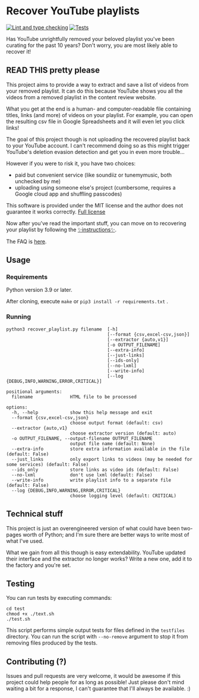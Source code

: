 # Recover YouTube playlists
[![Lint and type checking](https://github.com/okonb/recover-youtube-playlists/actions/workflows/lint.yml/badge.svg)](https://github.com/okonb/recover-youtube-playlists/actions/workflows/lint.yml)
[![Tests](https://github.com/okonb/recover-youtube-playlists/actions/workflows/test.yml/badge.svg?branch=main)](https://github.com/okonb/recover-youtube-playlists/actions/workflows/test.yml)

Has YouTube unrightfully removed your beloved playlist you've been curating for the past 10 years?
Don't worry, you are most likely able to recover it!

## READ THIS pretty please

This project aims to provide a way to extract and save a list of videos from your removed playlist. It can do this because YouTube shows you all the videos from a removed playlist in the content review website.

What you get at the end is a human- and computer-readable file containing titles, links (and more) of videos on your playlist. For example, you can open the resulting csv file in Google Spreadsheets and it will even let you click links!

The goal of this project though is not uploading the recovered playlist back to your YouTube account. I can't recommend doing so as this might trigger YouTube's deletion evasion detection and get you in even more trouble...

However if you were to risk it, you have two choices:
- paid but convenient service (like soundiiz or tunemymusic, both unchecked by me)
- uploading using someone else's project (cumbersome, requires a Google cloud app and shuffling passcodes)

This software is provided under the MIT license and the author does not guarantee it works correctly. [Full license](LICENSE)

Now after you've read the important stuff, you can move on to recovering your playlist by following the [✨instructions✨](docs/instructions.md).

The FAQ is [here](docs/FAQ.md).

## Usage
### Requirements
Python version 3.9 or later.

After cloning, execute `make` or `pip3 install -r requirements.txt`
.
### Running 
```
python3 recover_playlist.py filename  [-h]
                                      [--format {csv,excel-csv,json}]
                                      [--extractor {auto,v1}]
                                      [-o OUTPUT_FILENAME]
                                      [--extra-info]
                                      [--just-links]
                                      [--ids-only]
                                      [--no-lxml]
                                      [--write-info]
                                      [--log {DEBUG,INFO,WARNING,ERROR,CRITICAL}]

positional arguments:
  filename              HTML file to be processed

options:
  -h, --help            show this help message and exit
  --format {csv,excel-csv,json}
                        choose output format (default: csv)
  --extractor {auto,v1}
                        choose extractor version (default: auto)
  -o OUTPUT_FILENAME, --output-filename OUTPUT_FILENAME
                        output file name (default: None)
  --extra-info          store extra information available in the file (default: False)
  --just_links          only export links to videos (may be needed for some services) (default: False)
  --ids_only            store links as video ids (default: False)
  --no-lxml             don't use lxml (default: False)
  --write-info          write playlist info to a separate file (default: False)
  --log {DEBUG,INFO,WARNING,ERROR,CRITICAL}
                        choose logging level (default: CRITICAL)
```

## Technical stuff

This project is just an overengineered version of what could have been two-pages worth of Python; and I'm sure there are better ways to write most of what I've used.

What we gain from all this though is easy extendability. YouTube updated their interface and the extractor no longer works? Write a new one, add it to the factory and you're set.

## Testing
You can run tests by executing commands:
```
cd test
chmod +x ./text.sh
./test.sh
```
This script performs simple output tests for files defined in the `testfiles` directory.
You can run the script with `--no-remove` argument to stop it from removing files produced by the tests.

## Contributing (?)

Issues and pull requests are very welcome, it would be awesome if this project could help people for as long as possible! Just please don't mind waiting a bit for a response, I can't guarantee that I'll always be available. :)